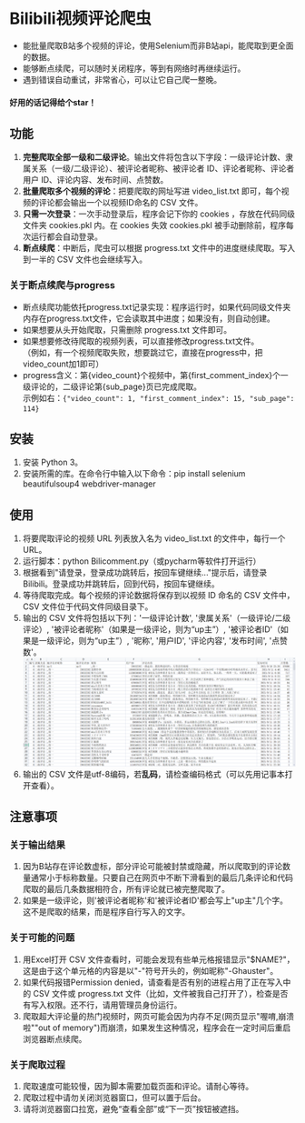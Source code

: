 # Bilibili视频评论爬虫

* 能批量爬取B站多个视频的评论，使用Selenium而非B站api，能爬取到更全面的数据。
* 能够断点续爬，可以随时关闭程序，等到有网络时再继续运行。
* 遇到错误自动重试，非常省心，可以让它自己爬一整晚。

#### 好用的话记得给个star！

## 功能
1. **完整爬取全部一级和二级评论**。输出文件将包含以下字段：一级评论计数、隶属关系（一级/二级评论）、被评论者昵称、被评论者 ID、评论者昵称、评论者用户 ID、评论内容、发布时间、点赞数。     
2. **批量爬取多个视频的评论**：把要爬取的网址写进 video_list.txt 即可，每个视频的评论都会输出一个以视频ID命名的 CSV 文件。
3. **只需一次登录**：一次手动登录后，程序会记下你的 cookies ，存放在代码同级文件夹 cookies.pkl 内。在 cookies 失效 cookies.pkl 被手动删除前，程序每次运行都会自动登录。
4. **断点续爬**：中断后，爬虫可以根据 progress.txt 文件中的进度继续爬取。写入到一半的 CSV 文件也会继续写入。

### 关于断点续爬与progress
* 断点续爬功能依托progress.txt记录实现：程序运行时，如果代码同级文件夹内存在progress.txt文件，它会读取其中进度；如果没有，则自动创建。
* 如果想要从头开始爬取，只需删除 progress.txt 文件即可。
* 如果想要修改待爬取的视频列表，可以直接修改progress.txt文件。    
（例如，有一个视频爬取失败，想要跳过它，直接在progress中，把video_count加1即可）        
* progress含义：第{video_count}个视频中，第{first_comment_index}个一级评论的，二级评论第{sub_page}页已完成爬取。    
示例如右：`{"video_count": 1, "first_comment_index": 15, "sub_page": 114}`   

## 安装
1. 安装 Python 3。
2. 安装所需的库。在命令行中输入以下命令：pip install selenium beautifulsoup4 webdriver-manager

## 使用
1. 将要爬取评论的视频 URL 列表放入名为 video_list.txt 的文件中，每行一个 URL。
2. 运行脚本：python Bilicomment.py（或pycharm等软件打开运行）
3. 根据看到"请登录，登录成功跳转后，按回车键继续..."提示后，请登录 Bilibili。登录成功并跳转后，回到代码，按回车键继续。
4. 等待爬取完成。每个视频的评论数据将保存到以视频 ID 命名的 CSV 文件中， CSV 文件位于代码文件同级目录下。
5. 输出的 CSV 文件将包括以下列：'一级评论计数', '隶属关系'（一级评论/二级评论）, '被评论者昵称'（如果是一级评论，则为“up主”）, '被评论者ID'（如果是一级评论，则为“up主”）, '昵称', '用户ID', '评论内容', '发布时间', '点赞数'。        
![爬取字段示例](/image/output_sample.png)
6. 输出的 CSV 文件是utf-8编码，若**乱码**，请检查编码格式（可以先用记事本打开查看）。

## 注意事项
### 关于输出结果
1. 因为B站存在评论数虚标，部分评论可能被封禁或隐藏，所以爬取到的评论数量通常小于标称数量。只要自己在网页中不断下滑看到的最后几条评论和代码爬取的最后几条数据相符合，所有评论就已被完整爬取了。
2. 如果是一级评论，则'被评论者昵称'和'被评论者ID'都会写上"up主"几个字。这不是爬取的结果，而是程序自行写入的文字。

### 关于可能的问题
1. 用Excel打开 CSV 文件查看时，可能会发现有些单元格报错显示"$NAME?"，这是由于这个单元格的内容是以"-"符号开头的，例如昵称"-Ghauster"。
2. 如果代码报错Permission denied，请查看是否有别的进程占用了正在写入中的 CSV 文件或 progress.txt 文件（比如，文件被我自己打开了），检查是否有写入权限。还不行，请用管理员身份运行。
3. 爬取超大评论量的热门视频时，网页可能会因为内存不足(网页显示"喔唷,崩溃啦""out of memory")而崩溃，如果发生这种情况，程序会在一定时间后重启浏览器断点续爬。

### 关于爬取过程
1. 爬取速度可能较慢，因为脚本需要加载页面和评论。请耐心等待。
2. 爬取过程中请勿关闭浏览器窗口，但可以置于后台。
3. 请将浏览器窗口拉宽，避免“查看全部”或“下一页”按钮被遮挡。
